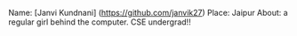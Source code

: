 Name: [Janvi Kundnani] (https://github.com/janvik27)
Place: Jaipur
About: a regular girl behind the computer. CSE undergrad!! 
